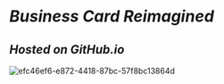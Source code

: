 


# ***Business Card Reimagined***
## ***Hosted on GitHub.io***

![efc46ef6-e872-4418-87bc-57f8bc13864d](https://github.com/user-attachments/assets/9e3205d3-0501-4928-8e51-e88af99425dd)






